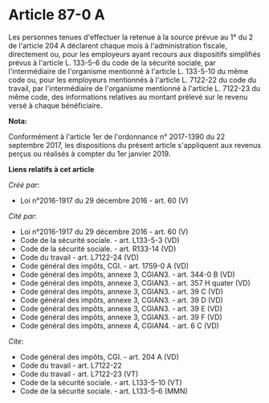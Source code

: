 # Article 87-0 A

Les personnes tenues d'effectuer la retenue à la source prévue au 1° du 2 de l'article 204 A déclarent chaque mois à
l'administration fiscale, directement ou, pour les employeurs ayant recours aux dispositifs simplifiés prévus à l'article L.
133-5-6 du code de la sécurité sociale, par l'intermédiaire de l'organisme mentionné à l'article L. 133-5-10 du même code ou,
pour les employeurs mentionnés à l'article L. 7122-22 du code du travail, par l'intermédiaire de l'organisme mentionné à
l'article L. 7122-23 du même code, des informations relatives au montant prélevé sur le revenu versé à chaque bénéficiaire.

**Nota:**

Conformément à l'article 1er de l'ordonnance n° 2017-1390 du 22 septembre 2017, les dispositions du présent article
s'appliquent aux revenus perçus ou réalisés à compter du 1er janvier 2019.

**Liens relatifs à cet article**

_Créé par_:

  - Loi n°2016-1917 du 29 décembre 2016 - art. 60 (V)

_Cité par_:

  - Loi n°2016-1917 du 29 décembre 2016 - art. 60 (V)
  - Code de la sécurité sociale. - art. L133-5-3 (VD)
  - Code de la sécurité sociale. - art. R133-14 (VD)
  - Code du travail - art. L7122-24 (VD)
  - Code général des impôts, CGI. - art. 1759-0 A (VD)
  - Code général des impôts, annexe 3, CGIAN3. - art. 344-0 B (VD)
  - Code général des impôts, annexe 3, CGIAN3. - art. 357 H quater (VD)
  - Code général des impôts, annexe 3, CGIAN3. - art. 39 C (VD)
  - Code général des impôts, annexe 3, CGIAN3. - art. 39 D (VD)
  - Code général des impôts, annexe 3, CGIAN3. - art. 39 E (VD)
  - Code général des impôts, annexe 3, CGIAN3. - art. 39 F (VD)
  - Code général des impôts, annexe 4, CGIAN4. - art. 6 C (VD)

_Cite_:

  - Code général des impôts, CGI. - art. 204 A (VD)
  - Code du travail - art. L7122-22
  - Code du travail - art. L7122-23 (VT)
  - Code de la sécurité sociale. - art. L133-5-10 (VT)
  - Code de la sécurité sociale. - art. L133-5-6 (MMN)
